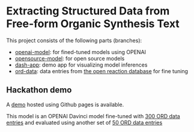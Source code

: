 # Extracting Structured Data from Free-form Organic Synthesis Text

This project consists of the following parts (branches):
- [openai-model](https://github.com/qai222/LLM_organic_synthesis/tree/openai-model): for fined-tuned models using OPENAI
- [opensource-model](https://github.com/qai222/LLM_organic_synthesis/tree/opensource-model): for open source models
- [dash-app](https://github.com/qai222/LLM_organic_synthesis/tree/dash_app): demo app for visualizing model inferences
- [ord-data](https://github.com/qai222/LLM_organic_synthesis/tree/ord_data): data entries from [the open reaction database](https://open-reaction-database.org/) for fine tuning


## Hackathon demo
A [demo](https://qai222.github.io/LLM_organic_synthesis/) hosted using Github pages is available.

This model is an OPENAI Davinci model fine-tuned with [300 ORD data entries](https://github.com/qai222/LLM_organic_synthesis/blob/dash_app/dash_app/assets/data1000_v2.json)
and evaluated using another set of [50 ORD data entries](https://github.com/qai222/LLM_organic_synthesis/blob/dash_app/dash_app/assets/data50_v2_test.json)
